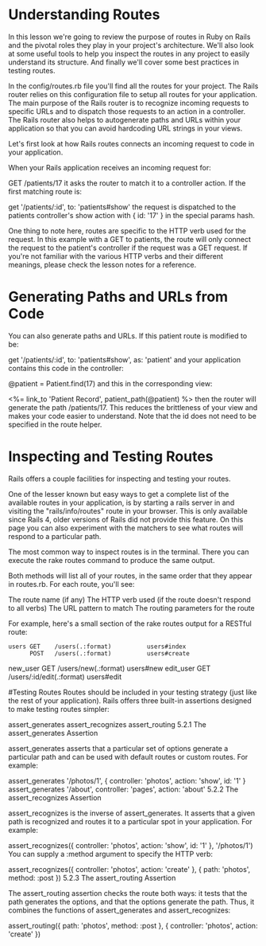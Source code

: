 # Understanding Routes
In this lesson we're going to review the purpose of routes in Ruby on Rails and the pivotal roles they play in your project's architecture. We'll also look at some useful tools to help you inspect the routes in any project to easily understand its structure. And finally we'll cover some best practices in testing routes.

In the config/routes.rb file you'll find all the routes for your project. The Rails router relies on this configuration file to setup all routes for your application. The main purpose of the Rails router is to recognize incoming requests to specific URLs and to dispatch those requests to an action in a controller. The Rails router also helps to autogenerate paths and URLs within your application so that you can avoid hardcoding URL strings in your views.

Let's first look at how Rails routes connects an incoming request to code in your application.

When your Rails application receives an incoming request for:

GET /patients/17
it asks the router to match it to a controller action. If the first matching route is:

get '/patients/:id', to: 'patients#show'
the request is dispatched to the patients controller's show action with { id: '17' } in the special params hash.

One thing to note here, routes are specific to the HTTP verb used for the request. In this example with a GET to patients, the route will only connect the request to the patient's controller if the request was a GET request. If you're not familiar with the various HTTP verbs and their different meanings, please check the lesson notes for a reference.

# Generating Paths and URLs from Code
You can also generate paths and URLs. If this patient route is modified to be:

get '/patients/:id', to: 'patients#show', as: 'patient'
and your application contains this code in the controller:

@patient = Patient.find(17)
and this in the corresponding view:

<%= link_to 'Patient Record', patient_path(@patient) %>
then the router will generate the path /patients/17. This reduces the brittleness of your view and makes your code easier to understand. Note that the id does not need to be specified in the route helper.


# Inspecting and Testing Routes
Rails offers a couple facilities for inspecting and testing your routes.

One of the lesser known but easy ways to get a complete list of the available routes in your application, is by starting a rails server in and visiting the "rails/info/routes" route in your browser. This is only available since Rails 4, older versions of Rails did not provide this feature. On this page you can also experiment with the matchers to see what routes will respond to a particular path.

The most common way to inspect routes is in the terminal. There you can execute the rake routes command to produce the same output.

Both methods will list all of your routes, in the same order that they appear in routes.rb. For each route, you'll see:

The route name (if any)
The HTTP verb used (if the route doesn't respond to all verbs)
The URL pattern to match
The routing parameters for the route

For example, here's a small section of the rake routes output for a RESTful route:

    users GET    /users(.:format)          users#index
          POST   /users(.:format)          users#create
 new_user GET    /users/new(.:format)      users#new
edit_user GET    /users/:id/edit(.:format) users#edit

#Testing Routes
Routes should be included in your testing strategy (just like the rest of your application). Rails offers three built-in assertions designed to make testing routes simpler:

assert_generates
assert_recognizes
assert_routing
5.2.1 The assert_generates Assertion

assert_generates asserts that a particular set of options generate a particular path and can be used with default routes or custom routes. For example:

assert_generates '/photos/1', { controller: 'photos', action: 'show', id: '1' }
assert_generates '/about', controller: 'pages', action: 'about'
5.2.2 The assert_recognizes Assertion

assert_recognizes is the inverse of assert_generates. It asserts that a given path is recognized and routes it to a particular spot in your application. For example:

assert_recognizes({ controller: 'photos', action: 'show', id: '1' }, '/photos/1')
You can supply a :method argument to specify the HTTP verb:

assert_recognizes({ controller: 'photos', action: 'create' }, { path: 'photos', method: :post })
5.2.3 The assert_routing Assertion

The assert_routing assertion checks the route both ways: it tests that the path generates the options, and that the options generate the path. Thus, it combines the functions of assert_generates and assert_recognizes:

assert_routing({ path: 'photos', method: :post }, { controller: 'photos', action: 'create' })
